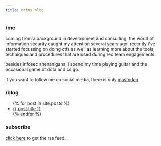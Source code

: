 ```yaml
---
title: mrtns blog
---
```

<head>
	<link rel="shortcut icon" type="image/x-icon" href="favicon.ico">
	<link rel="apple-touch-icon" sizes="180x180" href="assets/apple-touch-icon.png">
	<link rel="icon" type="image/png" sizes="32x32" href="assets/favicon-32x32.png">
	<link rel="icon" type="image/png" sizes="16x16" href="assets/favicon-16x16.png">
	<link rel="manifest" href="assets/site.webmanifest">
	<link rel="mask-icon" href="assets/safari-pinned-tab.svg" color="#5bbad5">
	<meta name="msapplication-TileColor" content="#da532c">
	<meta name="theme-color" content="#ffffff">
</head>

### /me

coming from a background in development and consulting, the world of information security caught my attention several years ago. recently i've started focussing on doing ctfs as well as learning more about the tools, techniques and procedures that are used during red team engagements. 

besides infosec shenanigans, i spend my time playing guitar and the occasional game of dota and cs:go. 

if you want to follow me on social media, there is only <a rel="me" href="https://infosec.exchange/@0xmrtn">mastodon</a>.

### /blog

<ul>
  {% for post in site.posts %}
    <li>
      <a href="{{ post.url }}">{{ post.title }}</a>
    </li>
  {% endfor %}
</ul>


### subscribe
[click here](https://blog.mrtnrdl.de/feed) to get the rss feed.
